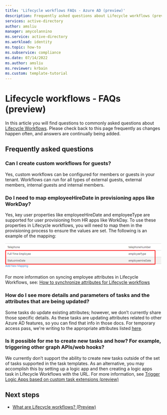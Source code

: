 ```yaml
---
title: 'Lifecycle workflows FAQs - Azure AD (preview)'
description: Frequently asked questions about Lifecycle workflows (preview).
services: active-directory
author: amsliu
manager: amycolannino
ms.service: active-directory
ms.workload: identity
ms.topic: how-to
ms.subservice: compliance
ms.date: 07/14/2022
ms.author: amsliu
ms.reviewer: krbain
ms.custom: template-tutorial
---
```

# Lifecycle workflows - FAQs (preview)

In this article you will find questions to commonly asked questions about [Lifecycle Workflows](what-are-lifecycle-workflows.md). Please check back to this page frequently as changes happen often, and answers are continually being added.

## Frequently asked questions

### Can I create custom workflows for guests?

Yes, custom workflows can be configured for members or guests in your tenant. Workflows can run for all types of external guests, external members, internal guests and internal members.

### Do I need to map employeeHireDate in provisioning apps like WorkDay?

Yes, key user properties like employeeHireDate and employeeType are supported for user provisioning from HR apps like WorkDay. To use these properties in Lifecycle workflows, you will need to map them in the provisioning process to ensure the values are set. The following is an example of the mapping: 

![Screenshot showing an example of how mapping is done in a Lifecycle Workflow.](./media/workflows-faqs/workflows-mapping.png)

For more information on syncing employee attributes in Lifecycle Workflows, see: [How to synchronize attributes for Lifecycle workflows](how-to-lifecycle-workflow-sync-attributes.md)

### How do I see more details and parameters of tasks and the attributes that are being updated? 

Some tasks do update existing attributes; however, we don’t currently share those specific details. As these tasks are updating attributes related to other Azure AD features, so you can find that info in those docs. For temporary access pass, we're writing to the appropriate attributes listed [here](/graph/api/resources/temporaryaccesspassauthenticationmethod). 

### Is it possible for me to create new tasks and how? For example, triggering other graph APIs/web hooks?

We currently don’t support the ability to create new tasks outside of the set of tasks supported in the task templates. As an alternative, you may accomplish this by setting up a logic app and then creating a logic apps task in Lifecycle Workflows with the URL. For more information, see [Trigger Logic Apps based on custom task extensions (preview)](trigger-custom-task.md)

## Next steps

- [What are Lifecycle workflows? (Preview)](what-are-lifecycle-workflows.md)
